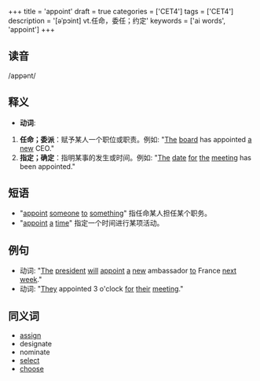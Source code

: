 +++
title = 'appoint'
draft = true
categories = ['CET4']
tags = ['CET4']
description = '[əˈpɔint] vt.任命，委任；约定'
keywords = ['ai words', 'appoint']
+++

## 读音
/appənt/

## 释义
- **动词**:
1. **任命；委派**：赋予某人一个职位或职责。例如: "[The](/zh/post/the/) [board](/zh/post/board/) has appointed [a](/zh/post/a/) [new](/zh/post/new/) CEO."
2. **指定；确定**：指明某事的发生或时间。例如: "[The](/zh/post/the/) [date](/zh/post/date/) [for](/zh/post/for/) [the](/zh/post/the/) [meeting](/zh/post/meeting/) has been appointed."

## 短语
- "[appoint](/zh/post/appoint/) [someone](/zh/post/someone/) [to](/zh/post/to/) [something](/zh/post/something/)" 指任命某人担任某个职务。
- "[appoint](/zh/post/appoint/) [a](/zh/post/a/) [time](/zh/post/time/)" 指定一个时间进行某项活动。

## 例句
- 动词: "[The](/zh/post/the/) [president](/zh/post/president/) [will](/zh/post/will/) [appoint](/zh/post/appoint/) [a](/zh/post/a/) [new](/zh/post/new/) ambassador [to](/zh/post/to/) France [next](/zh/post/next/) [week](/zh/post/week/)."
- 动词: "[They](/zh/post/they/) appointed 3 o'clock [for](/zh/post/for/) [their](/zh/post/their/) [meeting](/zh/post/meeting/)."

## 同义词
- [assign](/zh/post/assign/)
- designate
- nominate
- [select](/zh/post/select/)
- [choose](/zh/post/choose/)
